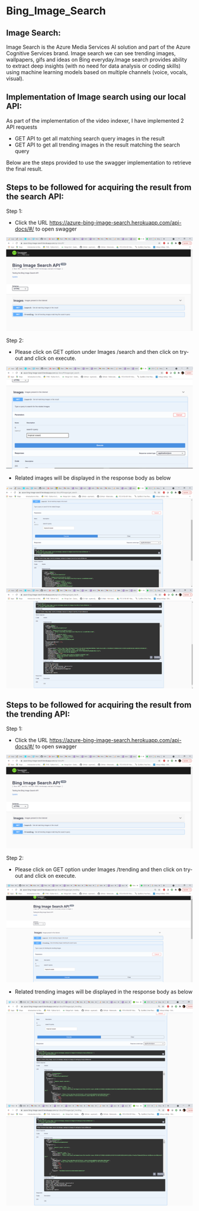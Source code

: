# Bing_Image_Search

## Image Search:
Image Search is the Azure Media Services AI solution and part of the Azure Cognitive Services brand. Image search we can see trending images, wallpapers, gifs and ideas on Bing everyday.Image search provides ability to extract deep insights (with no need for data analysis or coding skills) using machine learning models based on multiple channels (voice, vocals, visual).

## Implementation of Image search using our local API:
As part of the implementation of the video indexer, I have implemented 2 API requests

- GET API to get all matching search query images in the result
- GET API to get all trending images in the result matching the search query

Below are the steps provided to use the swagger implementation to retrieve the final result.

## Steps to be followed for acquiring the result from the search API:
Step 1:

- Click the URL https://azure-bing-image-search.herokuapp.com/api-docs/#/ to open swagger

![](Images/1.png)

Step 2:
- Please click on GET option under Images /search and then click on try-out and click on execute.

![](Images/2.png)

 - Related images will be displayed in the response body as below
 
 ![](Images/3.png)
 ![](Images/4.png)
 
## Steps to be followed for acquiring the result from the trending API:
Step 1:

- Click the URL https://azure-bing-image-search.herokuapp.com/api-docs/#/ to open swagger

![](Images/1.png)


Step 2:
- Please click on GET option under Images /trending and then click on try-out and click on execute.

![](Images/5.png)


 - Related trending images will be displayed in the response body as below
 
 ![](Images/6.png)
 ![](Images/7.png)




 


